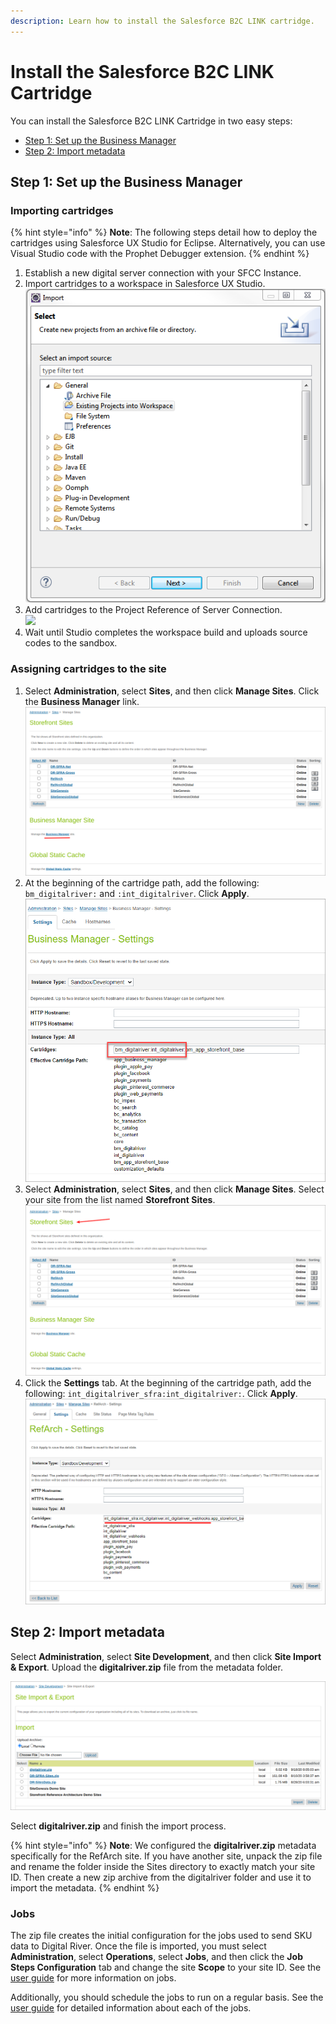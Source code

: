 ```yaml
---
description: Learn how to install the Salesforce B2C LINK cartridge.
---
```


# Install the Salesforce B2C LINK Cartridge

You can install the Salesforce B2C LINK Cartridge in two easy steps:

* [Step 1: Set up the Business Manager](install-the-salesforce-b2c-link-cartridge.md#importing-cartridges)
* [Step 2: Import metadata](install-the-salesforce-b2c-link-cartridge.md#step-2-import-metadata)

## Step 1: Set up the Business Manager <a href="#importing-cartridges" id="importing-cartridges"></a>

### Importing cartridges

{% hint style="info" %}
**Note**: The following steps detail how to deploy the cartridges using Salesforce UX Studio for Eclipse. Alternatively, you can use Visual Studio code with the Prophet Debugger extension.
{% endhint %}

1. Establish a new digital server connection with your SFCC Instance.
2. Import cartridges to a workspace in Salesforce UX Studio. \
   ![](.gitbook/assets/ImportDialog.png)
3. Add cartridges to the Project Reference of Server Connection.\
   &#x20;![](.gitbook/assets/IMPORT\_2.PNG)
4. Wait until Studio completes the workspace build and uploads source codes to the sandbox.

### Assigning cartridges to the site

1. Select **Administration**, select **Sites**, and then click **Manage Sites**. Click the **Business Manager** link.\
   ![](.gitbook/assets/StorefrontSites.png)
2. At the beginning of the cartridge path, add the following: `bm_digitalriver:` and `:int_digitalriver`. Click **Apply**. \
   ![](<.gitbook/assets/BusMgrSettings (1).png>)
3. Select **Administration**, select **Sites**, and then click **Manage Sites**. Select your site from the list named **Storefront Sites**. \
   ![](.gitbook/assets/StorefrontSites2.png)
4. Click the **Settings** tab. At the beginning of the cartridge path, add the following: `int_digitalriver_sfra:int_digitalriver:`. Click **Apply**. \
   ![](.gitbook/assets/RefArchSettings.png)

## Step 2: Import metadata

Select **Administration**, select **Site Development**, and then click **Site Import & Export**. Upload the **digitalriver.zip** file from the metadata folder.

![](.gitbook/assets/SiteImportExport.png)

Select **digitalriver.zip** and finish the import process.

{% hint style="info" %}
**Note**: We configured the **digitalriver.zip** metadata specifically for the RefArch site. If you have another site, unpack the zip file and rename the folder inside the Sites directory to exactly match your site ID. Then create a new zip archive from the digitalriver folder and use it to import the metadata.
{% endhint %}

### Jobs  <a href="#jobs" id="jobs"></a>

The zip file creates the initial configuration for the jobs used to send SKU data to Digital River. Once the file is imported, you must select **Administration**, select **Operations**, select **Jobs**, and then click the **Job Steps Configuration** tab and change the site **Scope** to your site ID. See the [user guide](user-guide.md) for more information on jobs.

Additionally, you should schedule the jobs to run on a regular basis. See the [user guide](user-guide.md) for detailed information about each of the jobs.
